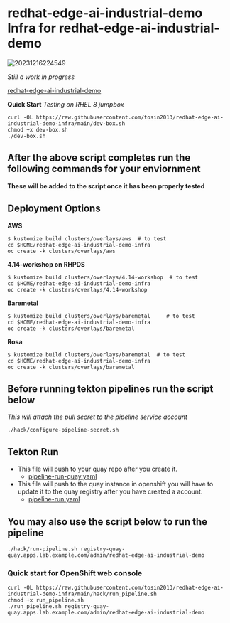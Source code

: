 # redhat-edge-ai-industrial-demo Infra for redhat-edge-ai-industrial-demo

![20231216224549](https://i.imgur.com/M79pCPU.png)

*Still a work in progress*

[redhat-edge-ai-industrial-demo](https://github.com/bdherouville/redhat-edge-ai-industrial-demo)

**Quick Start**
*Testing on RHEL 8 jumpbox*
```
curl -OL https://raw.githubusercontent.com/tosin2013/redhat-edge-ai-industrial-demo-infra/main/dev-box.sh
chmod +x dev-box.sh
./dev-box.sh
```

## After the above script completes run the following commands for your enviornment
**These will be added to the script once it has been properly tested**

## Deployment Options
**AWS**
```
$ kustomize build clusters/overlays/aws  # to test
cd $HOME/redhat-edge-ai-industrial-demo-infra
oc create -k clusters/overlays/aws
```

**4.14-workshop on RHPDS**
```
$ kustomize build clusters/overlays/4.14-workshop  # to test
cd $HOME/redhat-edge-ai-industrial-demo-infra
oc create -k clusters/overlays/4.14-workshop
```

**Baremetal**
```
$ kustomize build clusters/overlays/baremetal     # to test
cd $HOME/redhat-edge-ai-industrial-demo-infra
oc create -k clusters/overlays/baremetal
```

**Rosa**
```
$ kustomize build clusters/overlays/baremetal  # to test  
cd $HOME/redhat-edge-ai-industrial-demo-infra
oc create -k clusters/overlays/baremetal
```

## Before running tekton pipelines run the script below 
*This will attach the pull secret to the pipeline service account*
```
./hack/configure-pipeline-secret.sh 
```

## Tekton Run 

* This file will push to your quay repo after you create it.
  * [pipeline-run-quay.yaml](components/applications/redhat-edge-ai-industrial-demo/overlays/rhde-dev-env/pipeline-run-quay.yaml)
* This file will push to the quay instance in openshift you will have to update it to the quay registry after you have created a account.
  * [pipeline-run.yaml](components/applications/redhat-edge-ai-industrial-demo/overlays/rhde-dev-env/pipeline-run.yaml)

## You may also use the script below to run the pipeline
```
./hack/run-pipeline.sh registry-quay-quay.apps.lab.example.com/admin/redhat-edge-ai-industrial-demo
```

### Quick start for OpenShift web console
```
curl -OL https://raw.githubusercontent.com/tosin2013/redhat-edge-ai-industrial-demo-infra/main/hack/run_pipeline.sh
chmod +x run_pipeline.sh
./run_pipeline.sh registry-quay-quay.apps.lab.example.com/admin/redhat-edge-ai-industrial-demo
```
